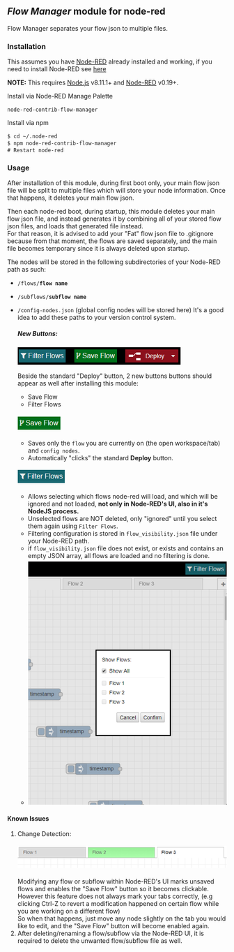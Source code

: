 ## _Flow Manager_ module for node-red

Flow Manager separates your flow json to multiple files.

### Installation

This assumes you have [Node-RED](https://nodered.org) already installed and working, if you need to install Node-RED see [here](https://nodered.org/docs/getting-started/installation)

**NOTE:** This requires [Node.js](https://nodejs.org) v8.11.1+ and [Node-RED](https://nodered.org/) v0.19+.

Install via Node-RED Manage Palette

```
node-red-contrib-flow-manager
```

Install via npm

```shell
$ cd ~/.node-red
$ npm node-red-contrib-flow-manager
# Restart node-red
```

### Usage 
After installation of this module, during first boot only, your main flow json file will be split to multiple files which will store your node information.
Once that happens, it deletes your main flow json.

Then each node-red boot, during startup,
this module deletes your main flow json file, and instead generates it by combining all of your stored flow json files, and loads that generated file instead.<br/>
For that reason, it is advised to add your "Fat" flow json file to .gitignore because from that moment, the flows are saved separately, and the main file becomes temporary since it is always deleted upon startup.

The nodes will be stored in the following subdirectories of your Node-RED path as such:
* `/flows/`**`flow name`**
* `/subflows/`**`subflow name`**
* `/config-nodes.json` (global config nodes will be stored here)
It's a good idea to add these paths to your version control system. 

    ##### New Buttons:
    ![New Buttons Image](new_buttons.png)
    
    Beside the standard "Deploy" button, 2 new buttons buttons should appear as well after installing this module:
    * Save Flow
    * Filter Flows
    
    #### ![Save Flow](save_flow.png)
    * Saves only the `flow` you are currently on (the open workspace/tab) and `config nodes`.
    * Automatically "clicks" the standard **Deploy** button.
    
    #### ![Filter Flows](filter_flows.png)
    * Allows selecting which flows node-red will load, and which will be ignored and not loaded, **not only in Node-RED's UI, also in it's NodeJS process.** <br/>
    * Unselected flows are NOT deleted, only "ignored" until you select them again using `Filter Flows`.
    * Filtering configuration is stored in `flow_visibility.json` file under your Node-RED path.
    * if `flow_visibility.json` file does not exist, or exists and contains an empty JSON array, all flows are loaded and no filtering is done.
    * ![Filter Flows Popup](filter_flows_popup.png)
    
    
#### Known Issues
1. Change Detection:<br>
    #### ![Modified Flow Marker](change_marker.png)
    Modifying any flow or subflow within Node-RED's UI marks unsaved flows and enables the "Save Flow" button so it becomes clickable.<br/>
    However this feature does not always mark your tabs correctly, (e.g clicking Ctrl-Z to revert a modification happened on certain flow while you are working on a different flow)<br/>
    So when that happens, just move any node slightly on the tab you would like to edit, and the "Save Flow" button will become enabled again.
2. After deleting/renaming a flow/subflow via the Node-RED UI, it is required to delete the unwanted flow/subflow file as well.
